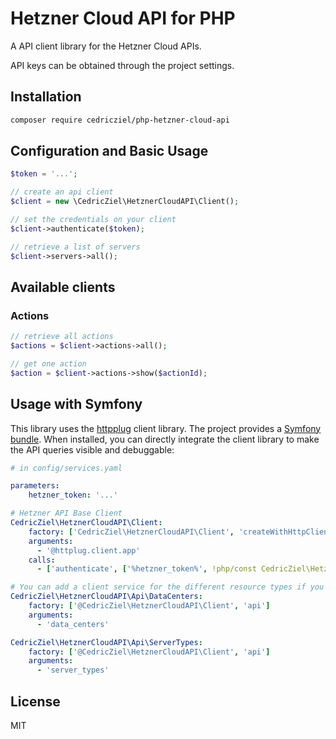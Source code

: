 # Hetzner Cloud API for PHP

A API client library for the Hetzner Cloud APIs.

API keys can be obtained through the project settings.

## Installation

```bash
composer require cedricziel/php-hetzner-cloud-api
```

## Configuration and Basic Usage

```php
$token = '...';

// create an api client
$client = new \CedricZiel\HetznerCloudAPI\Client();

// set the credentials on your client
$client->authenticate($token);

// retrieve a list of servers
$client->servers->all();
```

## Available clients

### Actions

```php
// retrieve all actions
$actions = $client->actions->all();

// get one action
$action = $client->actions->show($actionId);
```

## Usage with Symfony

This library uses the [httpplug](http://httplug.io/) client library. The project provides a [Symfony bundle](http://docs.php-http.org/en/latest/integrations/symfony-bundle.html).
When installed, you can directly integrate the client library to make the API queries visible and debuggable:

```yaml
# in config/services.yaml

parameters:
    hetzner_token: '...'

# Hetzner API Base Client
CedricZiel\HetznerCloudAPI\Client:
    factory: ['CedricZiel\HetznerCloudAPI\Client', 'createWithHttpClient']
    arguments:
      - '@httplug.client.app'
    calls:
      - ['authenticate', ['%hetzner_token%', !php/const CedricZiel\HetznerCloudAPI\Client::AUTH_HTTP_TOKEN]]

# You can add a client service for the different resource types if you like:
CedricZiel\HetznerCloudAPI\Api\DataCenters:
    factory: ['@CedricZiel\HetznerCloudAPI\Client', 'api']
    arguments:
      - 'data_centers'

CedricZiel\HetznerCloudAPI\Api\ServerTypes:
    factory: ['@CedricZiel\HetznerCloudAPI\Client', 'api']
    arguments:
      - 'server_types'

``` 

## License

MIT
